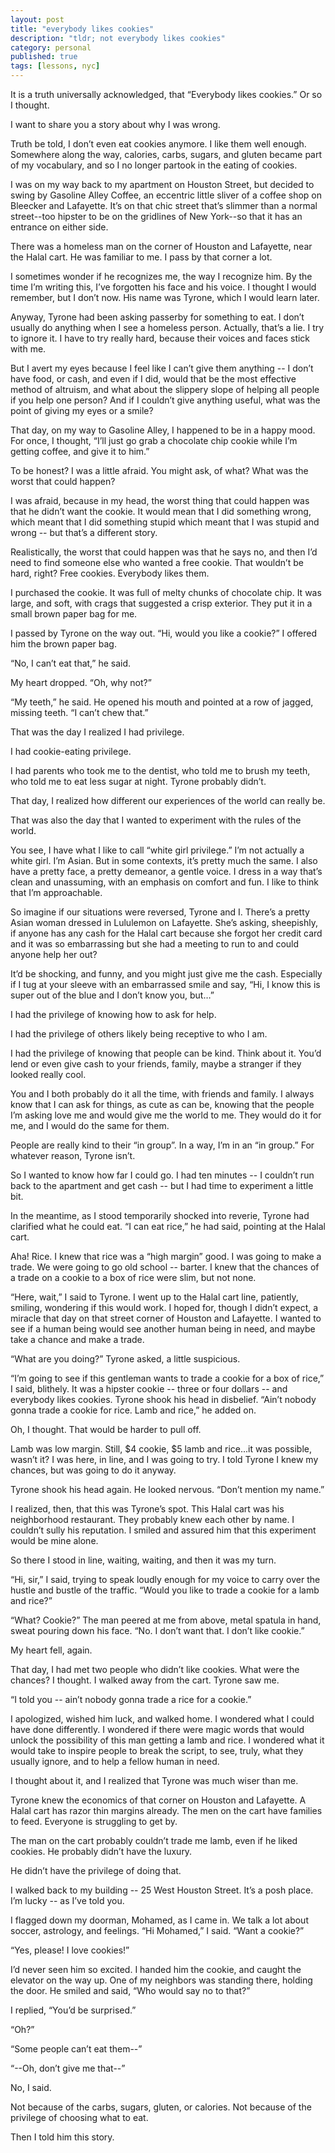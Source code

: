 ```yaml
---
layout: post
title: "everybody likes cookies"
description: "tldr; not everybody likes cookies"
category: personal
published: true
tags: [lessons, nyc]
---
```


It is a truth universally acknowledged, that “Everybody likes cookies.” Or so I thought.

I want to share you a story about why I was wrong.

<!--more-->

Truth be told, I don’t even eat cookies anymore. I like them well enough. Somewhere along the way, calories, carbs, sugars, and gluten became part of my vocabulary, and so I no longer partook in the eating of cookies.

I was on my way back to my apartment on Houston Street, but decided to swing by Gasoline Alley Coffee, an eccentric little sliver of a coffee shop on Bleecker and Lafayette. It’s on that chic street that’s slimmer than a normal street--too hipster to be on the gridlines of New York--so that it has an entrance on either side.

There was a homeless man on the corner of Houston and Lafayette, near the Halal cart. He was familiar to me. I pass by that corner a lot.

I sometimes wonder if he recognizes me, the way I recognize him. By the time I’m writing this, I’ve forgotten his face and his voice. I thought I would remember, but I don’t now.
His name was Tyrone, which I would learn later.

Anyway, Tyrone had been asking passerby for something to eat. I don’t usually do anything when I see a homeless person. Actually, that’s a lie. I try to ignore it. I have to try really hard, because their voices and faces stick with me.

But I avert my eyes because I feel like I can’t give them anything -- I don’t have food, or cash, and even if I did, would that be the most effective method of altruism, and what about the slippery slope of helping all people if you help one person? And if I couldn’t give anything useful, what was the point of giving my eyes or a smile?

That day, on my way to Gasoline Alley, I happened to be in a happy mood. For once, I thought, “I’ll just go grab a chocolate chip cookie while I’m getting coffee, and give it to him.”

To be honest? I was a little afraid. You might ask, of what? What was the worst that could happen?

I was afraid, because in my head, the worst thing that could happen was that he didn’t want the cookie. It would mean that I did something wrong, which meant that I did something stupid which meant that I was stupid and wrong -- but that’s a different story.

Realistically, the worst that could happen was that he says no, and then I’d need to find someone else who wanted a free cookie. That wouldn’t be hard, right? Free cookies. Everybody likes them.

I purchased the cookie. It was full of melty chunks of chocolate chip. It was large, and soft, with crags that suggested a crisp exterior. They put it in a small brown paper bag for me.

I passed by Tyrone on the way out. “Hi, would you like a cookie?” I offered him the brown paper bag.

“No, I can’t eat that,” he said.

My heart dropped. “Oh, why not?”

“My teeth,” he said. He opened his mouth and pointed at a row of jagged, missing teeth. “I can’t chew that.”

That was the day I realized I had privilege.

I had cookie-eating privilege.

I had parents who took me to the dentist, who told me to brush my teeth, who told me to eat less sugar at night. Tyrone probably didn’t.

That day, I realized how different our experiences of the world can really be.

That was also the day that I wanted to experiment with the rules of the world.

You see, I have what I like to call “white girl privilege.” I’m not actually a white girl. I’m Asian. But in some contexts, it’s pretty much the same. I also have a pretty face, a pretty demeanor, a gentle voice. I dress in a way that’s clean and unassuming, with an emphasis on comfort and fun. I like to think that I’m approachable.

So imagine if our situations were reversed, Tyrone and I. There’s a pretty Asian woman dressed in Lululemon on Lafayette. She’s asking, sheepishly, if anyone has any cash for the Halal cart because she forgot her credit card and it was so embarrassing but she had a meeting to run to and could anyone help her out?

It’d be shocking, and funny, and you might just give me the cash. Especially if I tug at your sleeve with an embarrassed smile and say, “Hi, I know this is super out of the blue and I don’t know you, but…”

I had the privilege of knowing how to ask for help.

I had the privilege of others likely being receptive to who I am.

I had the privilege of knowing that people can be kind. Think about it. You’d lend or even give cash to your friends, family, maybe a stranger if they looked really cool.

You and I both probably do it all the time, with friends and family. I always know that I can ask for things, as cute as can be, knowing that the people I’m asking love me and would give me the world to me. They would do it for me, and I would do the same for them.

People are really kind to their “in group”. In a way, I’m in an “in group.” For whatever reason, Tyrone isn’t.

So I wanted to know how far I could go. I had ten minutes -- I couldn’t run back to the apartment and get cash -- but I had time to experiment a little bit.

In the meantime, as I stood temporarily shocked into reverie, Tyrone had clarified what he could eat. “I can eat rice,” he had said, pointing at the Halal cart.

Aha! Rice. I knew that rice was a “high margin” good. I was going to make a trade. We were going to go old school -- barter. I knew that the chances of a trade on a cookie to a box of rice were slim, but not none.

“Here, wait,” I said to Tyrone. I went up to the Halal cart line, patiently, smiling, wondering if this would work. I hoped for, though I didn’t expect, a miracle that day on that street corner of Houston and Lafayette. I wanted to see if a human being would see another human being in need, and maybe take a chance and make a trade.

“What are you doing?” Tyrone asked, a little suspicious.

“I’m going to see if this gentleman wants to trade a cookie for a box of rice,” I said, blithely. It was a hipster cookie -- three or four dollars -- and everybody likes cookies.
Tyrone shook his head in disbelief. “Ain’t nobody gonna trade a cookie for rice. Lamb and rice,” he added on.

Oh, I thought. That would be harder to pull off. 

Lamb was low margin. Still, $4 cookie, $5 lamb and rice...it was possible, wasn’t it?
I was here, in line, and I was going to try. I told Tyrone I knew my chances, but was going to do it anyway.

Tyrone shook his head again. He looked nervous. “Don’t mention my name.”

I realized, then, that this was Tyrone’s spot. This Halal cart was his neighborhood restaurant. They probably knew each other by name. I couldn’t sully his reputation. I smiled and assured him that this experiment would be mine alone.

So there I stood in line, waiting, waiting, and then it was my turn.

“Hi, sir,” I said, trying to speak loudly enough for my voice to carry over the hustle and bustle of the traffic. “Would you like to trade a cookie for a lamb and rice?”

“What? Cookie?” The man peered at me from above, metal spatula in hand, sweat pouring down his face. “No. I don’t want that. I don’t like cookie.”

My heart fell, again.

That day, I had met two people who didn’t like cookies. What were the chances? I thought.
I walked away from the cart. Tyrone saw me.

“I told you -- ain’t nobody gonna trade a rice for a cookie.”

I apologized, wished him luck, and walked home. I wondered what I could have done differently.
I wondered if there were magic words that would unlock the possibility of this man getting a lamb and rice. I wondered what it would take to inspire people to break the script, to see, truly, what they usually ignore, and to help a fellow human in need.

I thought about it, and I realized that Tyrone was much wiser than me.

Tyrone knew the economics of that corner on Houston and Lafayette. A Halal cart has razor thin margins already. The men on the cart have families to feed. Everyone is struggling to get by.

The man on the cart probably couldn’t trade me lamb, even if he liked cookies. He probably didn’t have the luxury.

He didn’t have the privilege of doing that.

I walked back to my building -- 25 West Houston Street. It’s a posh place. I’m lucky -- as I’ve told you.

I flagged down my doorman, Mohamed, as I came in. We talk a lot about soccer, astrology, and feelings. “Hi Mohamed,” I said. “Want a cookie?”

“Yes, please! I love cookies!”

I’d never seen him so excited. I handed him the cookie, and caught the elevator on the way up. One of my neighbors was standing there, holding the door. He smiled and said, “Who would say no to that?”

I replied, “You’d be surprised.”

“Oh?”

“Some people can’t eat them--”

“--Oh, don’t give me that--”

No, I said.

Not because of the carbs, sugars, gluten, or calories. Not because of the privilege of choosing what to eat.

Then I told him this story.